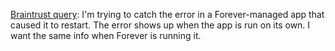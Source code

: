 <a href="https://github.com/foreversd/forever-monitor/issues/190">Braintrust query</a>: I'm trying to catch the error in a Forever-managed app that caused it to restart. The error shows up when the app is run on its own. I want the same info when Forever is running it.
